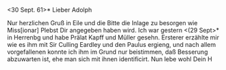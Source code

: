  <30 Sept. 61>*
Lieber Adolph

Nur herzlichen Gruß in Eile und die Bitte die Inlage zu besorgen wie Miss[ionar] Plebst Dir angegeben haben wird. Ich war gestern <(29 Sept>* in Herrenbg und habe Prälat Kapff und Müller gesehn. Ersterer erzählte mir wie es ihm mit Sir Culling Eardley und den Paulus ergieng, und nach allem vorgefallenen konnte ich ihm im Grund nur beistimmen, daß Besserung abzuwarten ist, ehe man sich mit ihnen identificirt. Nun lebe wohl
 Dein H

